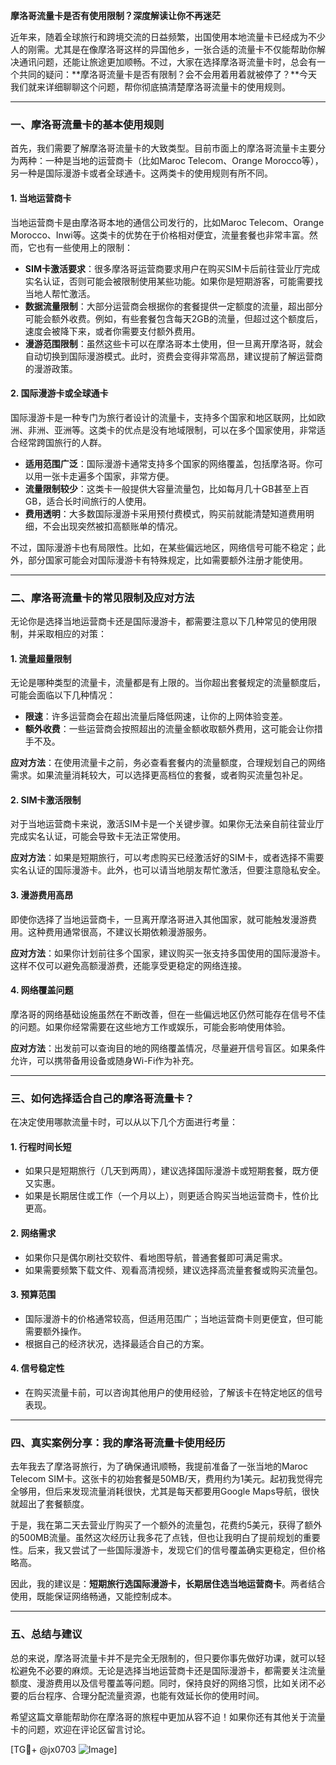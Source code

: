 **摩洛哥流量卡是否有使用限制？深度解读让你不再迷茫**

近年来，随着全球旅行和跨境交流的日益频繁，出国使用本地流量卡已经成为不少人的刚需。尤其是在像摩洛哥这样的异国他乡，一张合适的流量卡不仅能帮助你解决通讯问题，还能让旅途更加顺畅。不过，大家在选择摩洛哥流量卡时，总会有一个共同的疑问：**摩洛哥流量卡是否有限制？会不会用着用着就被停了？**今天我们就来详细聊聊这个问题，帮你彻底搞清楚摩洛哥流量卡的使用规则。

---

### **一、摩洛哥流量卡的基本使用规则**

首先，我们需要了解摩洛哥流量卡的大致类型。目前市面上的摩洛哥流量卡主要分为两种：一种是当地的运营商卡（比如Maroc Telecom、Orange Morocco等），另一种是国际漫游卡或者全球通卡。这两类卡的使用规则有所不同。

#### 1. **当地运营商卡**
当地运营商卡是由摩洛哥本地的通信公司发行的，比如Maroc Telecom、Orange Morocco、Inwi等。这类卡的优势在于价格相对便宜，流量套餐也非常丰富。然而，它也有一些使用上的限制：

- **SIM卡激活要求**：很多摩洛哥运营商要求用户在购买SIM卡后前往营业厅完成实名认证，否则可能会被限制使用某些功能。如果你是短期游客，可能需要找当地人帮忙激活。
- **数据流量限制**：大部分运营商会根据你的套餐提供一定额度的流量，超出部分可能会额外收费。例如，有些套餐包含每天2GB的流量，但超过这个额度后，速度会被降下来，或者你需要支付额外费用。
- **漫游范围限制**：虽然这些卡可以在摩洛哥本土使用，但一旦离开摩洛哥，就会自动切换到国际漫游模式。此时，资费会变得非常高昂，建议提前了解运营商的漫游政策。

#### 2. **国际漫游卡或全球通卡**
国际漫游卡是一种专门为旅行者设计的流量卡，支持多个国家和地区联网，比如欧洲、非洲、亚洲等。这类卡的优点是没有地域限制，可以在多个国家使用，非常适合经常跨国旅行的人群。

- **适用范围广泛**：国际漫游卡通常支持多个国家的网络覆盖，包括摩洛哥。你可以用一张卡走遍多个国家，非常方便。
- **流量限制较少**：这类卡一般提供大容量流量包，比如每月几十GB甚至上百GB，适合长时间旅行的人使用。
- **费用透明**：大多数国际漫游卡采用预付费模式，购买前就能清楚知道费用明细，不会出现突然被扣高额账单的情况。

不过，国际漫游卡也有局限性。比如，在某些偏远地区，网络信号可能不稳定；此外，部分国家可能会对国际漫游卡有特殊规定，比如需要额外注册才能使用。

---

### **二、摩洛哥流量卡的常见限制及应对方法**

无论你是选择当地运营商卡还是国际漫游卡，都需要注意以下几种常见的使用限制，并采取相应的对策：

#### 1. **流量超量限制**
无论是哪种类型的流量卡，流量都是有上限的。当你超出套餐规定的流量额度后，可能会面临以下几种情况：
- **限速**：许多运营商会在超出流量后降低网速，让你的上网体验变差。
- **额外收费**：一些运营商会按照超出的流量金额收取额外费用，这可能会让你措手不及。

**应对方法**：在使用流量卡之前，务必查看套餐内的流量额度，合理规划自己的网络需求。如果流量消耗较大，可以选择更高档位的套餐，或者购买流量包补足。

#### 2. **SIM卡激活限制**
对于当地运营商卡来说，激活SIM卡是一个关键步骤。如果你无法亲自前往营业厅完成实名认证，可能会导致卡无法正常使用。

**应对方法**：如果是短期旅行，可以考虑购买已经激活好的SIM卡，或者选择不需要实名认证的国际漫游卡。此外，也可以请当地朋友帮忙激活，但要注意隐私安全。

#### 3. **漫游费用高昂**
即使你选择了当地运营商卡，一旦离开摩洛哥进入其他国家，就可能触发漫游费用。这种费用通常很高，不建议长期依赖漫游服务。

**应对方法**：如果你计划前往多个国家，建议购买一张支持多国使用的国际漫游卡。这样不仅可以避免高额漫游费，还能享受更稳定的网络连接。

#### 4. **网络覆盖问题**
摩洛哥的网络基础设施虽然在不断改善，但在一些偏远地区仍然可能存在信号不佳的问题。如果你经常需要在这些地方工作或娱乐，可能会影响使用体验。

**应对方法**：出发前可以查询目的地的网络覆盖情况，尽量避开信号盲区。如果条件允许，可以携带备用设备或随身Wi-Fi作为补充。

---

### **三、如何选择适合自己的摩洛哥流量卡？**

在决定使用哪款流量卡时，可以从以下几个方面进行考量：

#### 1. **行程时间长短**
- 如果只是短期旅行（几天到两周），建议选择国际漫游卡或短期套餐，既方便又实惠。
- 如果是长期居住或工作（一个月以上），则更适合购买当地运营商卡，性价比更高。

#### 2. **网络需求**
- 如果你只是偶尔刷社交软件、看地图导航，普通套餐即可满足需求。
- 如果需要频繁下载文件、观看高清视频，建议选择高流量套餐或购买流量包。

#### 3. **预算范围**
- 国际漫游卡的价格通常较高，但适用范围广；当地运营商卡则更便宜，但可能需要额外操作。
- 根据自己的经济状况，选择最适合自己的方案。

#### 4. **信号稳定性**
- 在购买流量卡前，可以咨询其他用户的使用经验，了解该卡在特定地区的信号表现。

---

### **四、真实案例分享：我的摩洛哥流量卡使用经历**

去年我去了摩洛哥旅行，为了确保通讯顺畅，我提前准备了一张当地的Maroc Telecom SIM卡。这张卡的初始套餐是50MB/天，费用约为1美元。起初我觉得完全够用，但后来发现流量消耗很快，尤其是每天都要用Google Maps导航，很快就超出了套餐额度。

于是，我在第二天去营业厅购买了一个额外的流量包，花费约5美元，获得了额外的500MB流量。虽然这次经历让我多花了点钱，但也让我明白了提前规划的重要性。后来，我又尝试了一些国际漫游卡，发现它们的信号覆盖确实更稳定，但价格略高。

因此，我的建议是：**短期旅行选国际漫游卡，长期居住选当地运营商卡**。两者结合使用，既能保证网络畅通，又能控制成本。

---

### **五、总结与建议**

总的来说，摩洛哥流量卡并不是完全无限制的，但只要你事先做好功课，就可以轻松避免不必要的麻烦。无论是选择当地运营商卡还是国际漫游卡，都需要关注流量额度、漫游费用以及信号覆盖等问题。同时，保持良好的网络习惯，比如关闭不必要的后台程序、合理分配流量资源，也能有效延长你的使用时间。

希望这篇文章能帮助你在摩洛哥的旅程中更加从容不迫！如果你还有其他关于流量卡的问题，欢迎在评论区留言讨论。

[TG💪+ @jx0703 ![Image](https://github.com/user-attachments/assets/dbca1d08-cadb-493c-b0ec-ad6f7a83f270)]